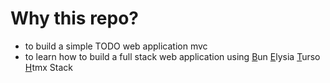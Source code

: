 # Why this repo?
- to build a simple TODO web application mvc
- to learn how to build a full stack web application
using [B](https://bun.sh/docs)un [E](https://elysiajs.com)lysia [T](https://turso.tech)urso [H](https://htmx.org/)tmx Stack
